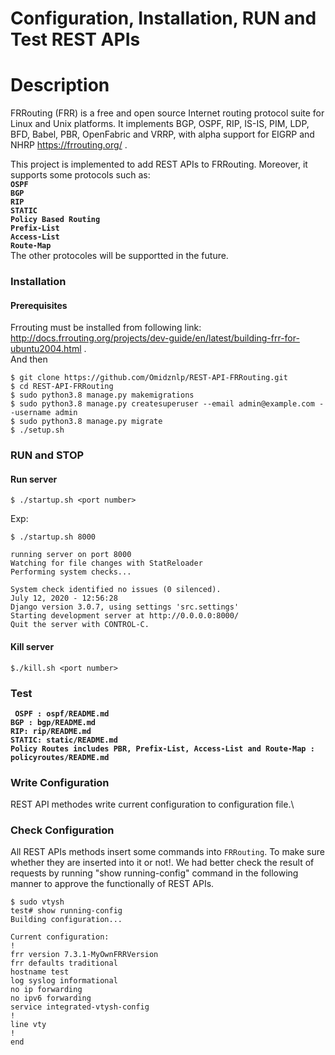 
# Configuration, Installation,  RUN and Test REST APIs
# Description 
FRRouting (FRR) is a free and open source Internet routing protocol suite for Linux and Unix platforms. It implements BGP, OSPF, RIP, IS-IS, PIM, LDP, BFD, Babel, PBR, OpenFabric and VRRP, with alpha support for EIGRP and NHRP https://frrouting.org/ . 

This project is implemented to add REST APIs to FRRouting. Moreover, it supports some protocols such as:\
**`OSPF`**\
**`BGP `**\
**`RIP`**\
**`STATIC`**\
**`Policy Based Routing`** \
**`Prefix-List`** \
**`Access-List`**   
**`Route-Map`** \
The other protocoles will be supportted in the future.

### Installation

#### Prerequisites

Frrouting must be installed from following link:\
http://docs.frrouting.org/projects/dev-guide/en/latest/building-frr-for-ubuntu2004.html . \
And then
```
$ git clone https://github.com/Omidznlp/REST-API-FRRouting.git
$ cd REST-API-FRRouting
$ sudo python3.8 manage.py makemigrations
$ sudo python3.8 manage.py createsuperuser --email admin@example.com --username admin
$ sudo python3.8 manage.py migrate
$ ./setup.sh
```
### RUN and STOP

#### Run server

```
$ ./startup.sh <port number>
```
Exp:

```
$ ./startup.sh 8000

running server on port 8000
Watching for file changes with StatReloader
Performing system checks...

System check identified no issues (0 silenced).
July 12, 2020 - 12:56:28
Django version 3.0.7, using settings 'src.settings'
Starting development server at http://0.0.0.0:8000/
Quit the server with CONTROL-C.

```

#### Kill server

```
$./kill.sh <port number>
```

### Test
**` OSPF : ospf/README.md`**\
**`BGP : bgp/README.md`**\
**`RIP: rip/README.md`**\
**`STATIC: static/README.md`**\
**`Policy Routes includes PBR, Prefix-List, Access-List and Route-Map : policyroutes/README.md`**

### Write Configuration
REST API methodes write current configuration to configuration file.\

### Check Configuration
All REST APIs methods insert some commands into `FRRouting`. To make sure whether they are inserted into it or not!. We had better check the result of requests by running "show running-config" command in the following manner to approve the functionally of REST APIs.
```
$ sudo vtysh
test# show running-config
Building configuration...

Current configuration:
!
frr version 7.3.1-MyOwnFRRVersion
frr defaults traditional
hostname test
log syslog informational
no ip forwarding
no ipv6 forwarding
service integrated-vtysh-config
!
line vty
!
end
```
